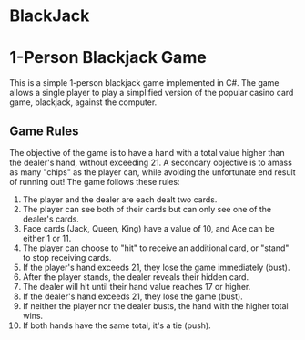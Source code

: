 ﻿# BlackJack

# 1-Person Blackjack Game

This is a simple 1-person blackjack game implemented in C#. The game allows a single player to play a simplified version of the popular casino card game, blackjack, against the computer.

## Game Rules

The objective of the game is to have a hand with a total value higher than the dealer's hand, without exceeding 21. A secondary objective is to amass as many "chips" as the player can, while avoiding the unfortunate end result of running out! The game follows these rules:

1. The player and the dealer are each dealt two cards.
2. The player can see both of their cards but can only see one of the dealer's cards.
3. Face cards (Jack, Queen, King) have a value of 10, and Ace can be either 1 or 11.
4. The player can choose to "hit" to receive an additional card, or "stand" to stop receiving cards.
5. If the player's hand exceeds 21, they lose the game immediately (bust).
6. After the player stands, the dealer reveals their hidden card.
7. The dealer will hit until their hand value reaches 17 or higher.
8. If the dealer's hand exceeds 21, they lose the game (bust).
9. If neither the player nor the dealer busts, the hand with the higher total wins.
10. If both hands have the same total, it's a tie (push).
